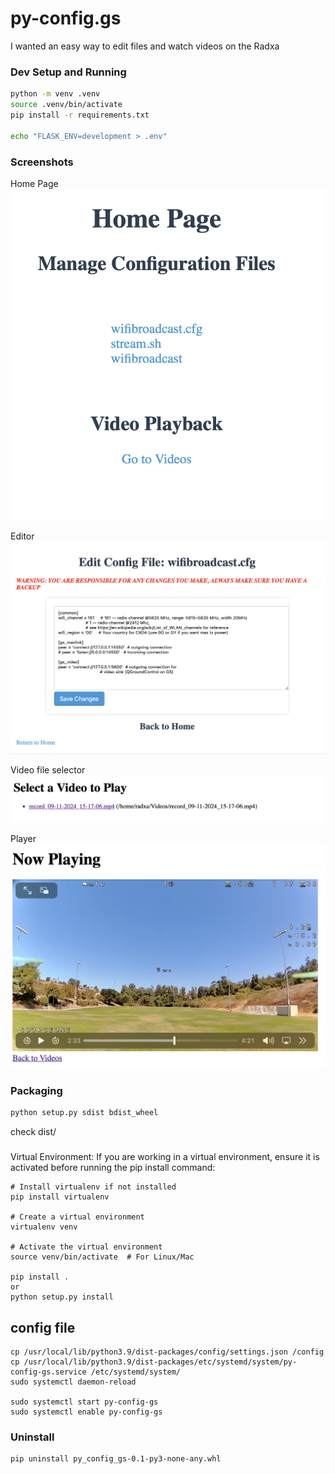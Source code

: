# py-config.gs


I wanted an easy way to edit files and watch videos on the Radxa

### Dev Setup and Running
```bash
python -m venv .venv
source .venv/bin/activate
pip install -r requirements.txt

echo "FLASK_ENV=development > .env"
```


### Screenshots
Home Page
![alt text](images/home.png)

Editor
![alt text](images/editor.png)

Video file selector
![alt text](images/v_select.png)

Player
![alt text](images/v_player.png)


### Packaging
```bash
python setup.py sdist bdist_wheel
```

check dist/


###

Virtual Environment: If you are working in a virtual environment, ensure it is activated before running the pip install command:

```
# Install virtualenv if not installed
pip install virtualenv

# Create a virtual environment
virtualenv venv

# Activate the virtual environment
source venv/bin/activate  # For Linux/Mac

pip install .
or
python setup.py install

```
## config file
```
cp /usr/local/lib/python3.9/dist-packages/config/settings.json /config
cp /usr/local/lib/python3.9/dist-packages/etc/systemd/system/py-config-gs.service /etc/systemd/system/
sudo systemctl daemon-reload

sudo systemctl start py-config-gs
sudo systemctl enable py-config-gs
```




### Uninstall
```
pip uninstall py_config_gs-0.1-py3-none-any.whl
```
